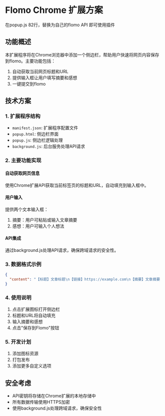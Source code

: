 # Flomo Chrome 扩展方案
在popup.js 82行，替换为自己的flomo API 即可使用插件

## 功能概述
本扩展程序将在Chrome浏览器中添加一个侧边栏，帮助用户快速将网页内容保存到flomo。主要功能包括：

1. 自动获取当前网页标题和URL
2. 提供输入框让用户填写摘要和感想
3. 一键提交到flomo

## 技术方案

### 1. 扩展程序结构
- `manifest.json`: 扩展程序配置文件
- `popup.html`: 侧边栏界面
- `popup.js`: 侧边栏逻辑处理
- `background.js`: 后台服务处理API请求

### 2. 主要功能实现

#### 自动获取网页信息
使用Chrome扩展API获取当前标签页的标题和URL，自动填充到输入框中。

#### 用户输入
提供两个文本输入框：
1. 摘要：用户可粘贴或输入文章摘要
2. 感想：用户可输入个人想法

#### API集成
通过background.js处理API请求，确保跨域请求的安全性。

### 3. 数据格式示例
```json
{
  "content": "【标题】文章标题\n【链接】https://example.com\n【摘要】文章摘要内容\n【感想】个人想法"
}
```

### 4. 使用说明
1. 点击扩展图标打开侧边栏
2. 标题和URL将自动填充
3. 输入摘要和感想
4. 点击"保存到Flomo"按钮

### 5. 开发计划
1. 添加图标资源
2. 打包发布
3. 添加更多自定义选项

## 安全考虑
- API密钥将存储在Chrome扩展的本地存储中
- 所有数据传输使用HTTPS加密
- 使用background.js处理跨域请求，确保安全性

